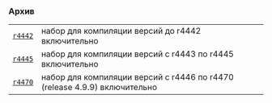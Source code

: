 ### Архив

|      |      |
|:---- |:---- |
| [`r4442`](./r4442.b64) | набор для компиляции версий до r4442 включительно |
| [`r4445`](./r4445.b64) | набор для компиляции версий с r4443 по r4445 включительно |
| [`r4470`](./r4470.b64) | набор для компиляции версий с r4446 по r4470 (release 4.9.9) включительно |

